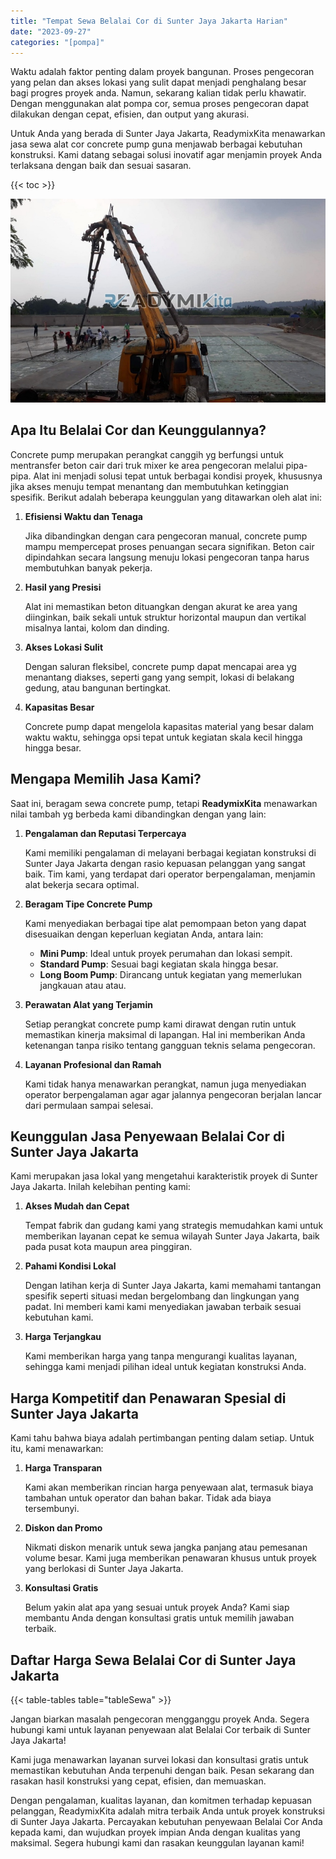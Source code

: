 ```yaml
---
title: "Tempat Sewa Belalai Cor di Sunter Jaya Jakarta Harian"
date: "2023-09-27"
categories: "[pompa]"
---
```


Waktu adalah faktor penting dalam proyek bangunan. Proses pengecoran yang pelan dan akses lokasi yang sulit dapat menjadi penghalang besar bagi progres proyek anda. Namun, sekarang kalian tidak perlu khawatir. Dengan menggunakan alat pompa cor, semua proses pengecoran dapat dilakukan dengan cepat, efisien, dan output yang akurasi.

Untuk Anda yang berada di Sunter Jaya Jakarta, ReadymixKita menawarkan jasa sewa alat cor concrete pump guna menjawab berbagai kebutuhan konstruksi. Kami datang sebagai solusi inovatif agar menjamin proyek Anda terlaksana dengan baik dan sesuai sasaran.

{{< toc >}}

![Tempat Sewa Belalai Cor di Sunter Jaya Jakarta Harian](/images/pompa/sewa-pompa-06.jpg)

## Apa Itu Belalai Cor dan Keunggulannya?

Concrete pump merupakan perangkat canggih yg berfungsi untuk mentransfer beton cair dari truk mixer ke area pengecoran melalui pipa-pipa. Alat ini menjadi solusi tepat untuk berbagai kondisi proyek, khususnya jika akses menuju tempat menantang dan membutuhkan ketinggian spesifik. Berikut adalah beberapa keunggulan yang ditawarkan oleh alat ini:

1. **Efisiensi Waktu dan Tenaga**

   Jika dibandingkan dengan cara pengecoran manual, concrete pump mampu mempercepat proses penuangan secara signifikan. Beton cair dipindahkan secara langsung menuju lokasi pengecoran tanpa harus membutuhkan banyak pekerja.

2. **Hasil yang Presisi**

   Alat ini memastikan beton dituangkan dengan akurat ke area yang diinginkan, baik sekali untuk struktur horizontal maupun dan vertikal misalnya lantai, kolom dan dinding.

3. **Akses Lokasi Sulit**

   Dengan saluran fleksibel, concrete pump dapat mencapai area yg menantang diakses, seperti gang yang sempit, lokasi di belakang gedung, atau bangunan bertingkat.

4. **Kapasitas Besar**

   Concrete pump dapat mengelola kapasitas material yang besar dalam waktu waktu, sehingga opsi tepat untuk kegiatan skala kecil hingga hingga besar.

## Mengapa Memilih Jasa Kami?

Saat ini, beragam sewa concrete pump, tetapi **ReadymixKita** menawarkan nilai tambah yg berbeda kami dibandingkan dengan yang lain:

1. **Pengalaman dan Reputasi Terpercaya**

   Kami memiliki pengalaman di melayani berbagai kegiatan konstruksi di Sunter Jaya Jakarta dengan rasio kepuasan pelanggan yang sangat baik. Tim kami, yang terdapat dari operator berpengalaman, menjamin alat bekerja secara optimal.

2. **Beragam Tipe Concrete Pump**

   Kami menyediakan berbagai tipe alat pemompaan beton yang dapat disesuaikan dengan keperluan kegiatan Anda, antara lain:
   - **Mini Pump**: Ideal untuk proyek perumahan dan lokasi sempit.
   - **Standard Pump**: Sesuai bagi kegiatan skala hingga besar.
   - **Long Boom Pump**: Dirancang untuk kegiatan yang memerlukan jangkauan atau atau.

3. **Perawatan Alat yang Terjamin**

   Setiap perangkat concrete pump kami dirawat dengan rutin untuk memastikan kinerja maksimal di lapangan. Hal ini memberikan Anda ketenangan tanpa risiko tentang gangguan teknis selama pengecoran.

4. **Layanan Profesional dan Ramah**

   Kami tidak hanya menawarkan perangkat, namun juga menyediakan operator berpengalaman agar agar jalannya pengecoran berjalan lancar dari permulaan sampai selesai.

## Keunggulan Jasa Penyewaan Belalai Cor di Sunter Jaya Jakarta

Kami merupakan jasa lokal yang mengetahui karakteristik proyek di Sunter Jaya Jakarta. Inilah kelebihan penting kami:

1. **Akses Mudah dan Cepat**

   Tempat fabrik dan gudang kami yang strategis memudahkan kami untuk memberikan layanan cepat ke semua wilayah Sunter Jaya Jakarta, baik pada pusat kota maupun area pinggiran.

2. **Pahami Kondisi Lokal**

   Dengan latihan kerja di Sunter Jaya Jakarta, kami memahami tantangan spesifik seperti situasi medan bergelombang dan lingkungan yang padat. Ini memberi kami kami menyediakan jawaban terbaik sesuai kebutuhan kami.

3. **Harga Terjangkau**

   Kami memberikan harga yang tanpa mengurangi kualitas layanan, sehingga kami menjadi pilihan ideal untuk kegiatan konstruksi Anda.

## Harga Kompetitif dan Penawaran Spesial di Sunter Jaya Jakarta

Kami tahu bahwa biaya adalah pertimbangan penting dalam setiap. Untuk itu, kami menawarkan:

1. **Harga Transparan**

   Kami akan memberikan rincian harga penyewaan alat, termasuk biaya tambahan untuk operator dan bahan bakar. Tidak ada biaya tersembunyi.

2. **Diskon dan Promo**

   Nikmati diskon menarik untuk sewa jangka panjang atau pemesanan volume besar. Kami juga memberikan penawaran khusus untuk proyek yang berlokasi di Sunter Jaya Jakarta.

3. **Konsultasi Gratis**

   Belum yakin alat apa yang sesuai untuk proyek Anda? Kami siap membantu Anda dengan konsultasi gratis untuk memilih jawaban terbaik.

## Daftar Harga Sewa Belalai Cor di Sunter Jaya Jakarta

{{< table-tables table="tableSewa" >}}

Jangan biarkan masalah pengecoran mengganggu proyek Anda. Segera hubungi kami untuk layanan penyewaan alat Belalai Cor terbaik di Sunter Jaya Jakarta!

Kami juga menawarkan layanan survei lokasi dan konsultasi gratis untuk memastikan kebutuhan Anda terpenuhi dengan baik. Pesan sekarang dan rasakan hasil konstruksi yang cepat, efisien, dan memuaskan.

Dengan pengalaman, kualitas layanan, dan komitmen terhadap kepuasan pelanggan, ReadymixKita adalah mitra terbaik Anda untuk proyek konstruksi di Sunter Jaya Jakarta. Percayakan kebutuhan penyewaan Belalai Cor Anda kepada kami, dan wujudkan proyek impian Anda dengan kualitas yang maksimal. Segera hubungi kami dan rasakan keunggulan layanan kami!